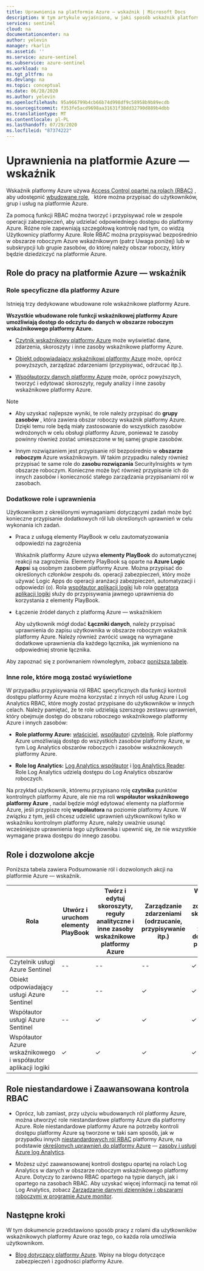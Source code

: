 ```yaml
---
title: Uprawnienia na platformie Azure — wskaźnik | Microsoft Docs
description: W tym artykule wyjaśniono, w jaki sposób wskaźnik platformy Azure używa kontroli dostępu opartej na rolach do przypisywania uprawnień użytkownikom i identyfikuje dozwolone akcje dla każdej roli.
services: sentinel
cloud: na
documentationcenter: na
author: yelevin
manager: rkarlin
ms.assetid: ''
ms.service: azure-sentinel
ms.subservice: azure-sentinel
ms.workload: na
ms.tgt_pltfrm: na
ms.devlang: na
ms.topic: conceptual
ms.date: 06/28/2020
ms.author: yelevin
ms.openlocfilehash: 95a966799b4cb66b74d998df9c58958b9b89ecdb
ms.sourcegitcommit: f353fe5acd9698aa31631f38dd32790d889b4dbb
ms.translationtype: MT
ms.contentlocale: pl-PL
ms.lasthandoff: 07/29/2020
ms.locfileid: "87374222"
---
```

# <a name="permissions-in-azure-sentinel"></a>Uprawnienia na platformie Azure — wskaźnik

Wskaźnik platformy Azure używa [Access Control opartej na rolach (RBAC)](../role-based-access-control/role-assignments-portal.md) , aby udostępnić [wbudowane role](../role-based-access-control/built-in-roles.md),   które można przypisać do użytkowników, grup i usług na platformie Azure.

Za pomocą funkcji RBAC można tworzyć i przypisywać role w zespole operacji zabezpieczeń, aby udzielać odpowiedniego dostępu do platformy Azure. Różne role zapewniają szczegółową kontrolę nad tym, co widzą Użytkownicy platformy Azure. Role RBAC można przypisywać bezpośrednio w obszarze roboczym Azure wskaźnikowym (patrz Uwaga poniżej) lub w subskrypcji lub grupie zasobów, do której należy obszar roboczy, który będzie dziedziczyć na platformie Azure.

## <a name="roles-for-working-in-azure-sentinel"></a>Role do pracy na platformie Azure — wskaźnik

### <a name="azure-sentinel-specific-roles"></a>Role specyficzne dla platformy Azure

Istnieją trzy dedykowane wbudowane role wskaźnikowe platformy Azure.

**Wszystkie wbudowane role funkcji wskaźnikowej platformy Azure umożliwiają dostęp do odczytu do danych w obszarze roboczym wskaźnikowego platformy Azure.**

- [Czytnik wskaźnikowy platformy Azure](../role-based-access-control/built-in-roles.md#azure-sentinel-reader) może wyświetlać dane, zdarzenia, skoroszyty i inne zasoby wskaźnikowe platformy Azure.

- [Obiekt odpowiadający wskaźnikowi platformy Azure](../role-based-access-control/built-in-roles.md#azure-sentinel-responder) może, oprócz powyższych, zarządzać zdarzeniami (przypisywać, odrzucać itp.).

- [Współautorzy danych platformy Azure](../role-based-access-control/built-in-roles.md#azure-sentinel-contributor) może, oprócz powyższych, tworzyć i edytować skoroszyty, reguły analizy i inne zasoby wskaźnikowe platformy Azure.

> [!NOTE]
>
> - Aby uzyskać najlepsze wyniki, te role należy przypisać do **grupy zasobów** , która zawiera obszar roboczy wskaźnik platformy Azure. Dzięki temu role będą miały zastosowanie do wszystkich zasobów wdrożonych w celu obsługi platformy Azure, ponieważ te zasoby powinny również zostać umieszczone w tej samej grupie zasobów.
>
> - Innym rozwiązaniem jest przypisanie ról bezpośrednio w **obszarze roboczym** Azure wskaźnikowym. W takim przypadku należy również przypisać te same role do **zasobu rozwiązania** SecurityInsights w tym obszarze roboczym. Konieczne może być również przypisanie ich do innych zasobów i konieczność stałego zarządzania przypisaniami ról w zasobach.

### <a name="additional-roles-and-permissions"></a>Dodatkowe role i uprawnienia

Użytkownikom z określonymi wymaganiami dotyczącymi zadań może być konieczne przypisanie dodatkowych ról lub określonych uprawnień w celu wykonania ich zadań.

- Praca z usługą elementy PlayBook w celu zautomatyzowania odpowiedzi na zagrożenia

    Wskaźnik platformy Azure używa **elementy PlayBook** do automatycznej reakcji na zagrożenia. Elementy PlayBook są oparte na **Azure Logic Apps**i są osobnym zasobem platformy Azure. Można przypisać do określonych członków zespołu ds. operacji zabezpieczeń, który może używać Logic Apps do operacji aranżacji zabezpieczeń, automatyzacji i odpowiedzi (o). Rola [współautor aplikacji logiki](../role-based-access-control/built-in-roles.md#logic-app-contributor) lub rola [operatora aplikacji logiki](../role-based-access-control/built-in-roles.md#logic-app-operator) służy do przypisywania jawnego uprawnienia do korzystania z elementy PlayBook.

- Łączenie źródeł danych z platformą Azure — wskaźnikiem

    Aby użytkownik mógł dodać **Łączniki danych**, należy przypisać uprawnienia do zapisu użytkownika w obszarze roboczym wskaźnik platformy Azure. Należy również zwrócić uwagę na wymagane dodatkowe uprawnienia dla każdego łącznika, jak wymieniono na odpowiedniej stronie łącznika.

Aby zapoznać się z porównaniem równoległym, zobacz [poniższą tabelę](#roles-and-allowed-actions).

### <a name="other-roles-you-might-see-assigned"></a>Inne role, które mogą zostać wyświetlone

W przypadku przypisywania ról RBAC specyficznych dla funkcji kontroli dostępu platformy Azure można korzystać z innych ról usług Azure i Log Analytics RBAC, które mogły zostać przypisane do użytkowników w innych celach. Należy pamiętać, że te role udzielają szerszego zestawu uprawnień, który obejmuje dostęp do obszaru roboczego wskaźnikowego platformy Azure i innych zasobów:

- **Role platformy Azure:** [właściciel](../role-based-access-control/built-in-roles.md#owner), [współautor](../role-based-access-control/built-in-roles.md#contributor)i [czytelnik](../role-based-access-control/built-in-roles.md#reader). Role platformy Azure umożliwiają dostęp do wszystkich zasobów platformy Azure, w tym Log Analytics obszarów roboczych i zasobów wskaźnikowych platformy Azure.

- **Role log Analytics:** [Log Analytics współautor](../role-based-access-control/built-in-roles.md#log-analytics-contributor) i [log Analytics Reader](../role-based-access-control/built-in-roles.md#log-analytics-reader). Role Log Analytics udzielą dostępu do Log Analytics obszarów roboczych. 

Na przykład użytkownik, któremu przypisano rolę **czytnika** punktów kontrolnych platformy Azure, ale nie ma roli **współautor wskaźnikowego platformy Azure** , nadal będzie mógł edytować elementy na platformie Azure, jeśli przypisze rolę **współautora** na poziomie platformy Azure. W związku z tym, jeśli chcesz udzielić uprawnień użytkownikowi tylko w wskaźniku kontrolnym platformy Azure, należy uważnie usunąć wcześniejsze uprawnienia tego użytkownika i upewnić się, że nie wszystkie wymagane prawa dostępu do innego zasobu.

## <a name="roles-and-allowed-actions"></a>Role i dozwolone akcje

Poniższa tabela zawiera Podsumowanie ról i dozwolonych akcji na platformie Azure — wskaźnik. 

| Rola | Utwórz i uruchom elementy PlayBook| Twórz i edytuj skoroszyty, reguły analityczne i inne zasoby wskaźnikowe platformy Azure | Zarządzanie zdarzeniami (odrzucanie, przypisywanie itp.) | Wyświetl dane, zdarzenia, skoroszyty i inne zasoby dotyczące platformy Azure |
|---|---|---|---|---|
| Czytelnik usługi Azure Sentinel | -- | -- | -- | &#10003; |
| Obiekt odpowiadający usługi Azure Sentinel | -- | -- | &#10003; | &#10003; |
| Współautor usługi Azure Sentinel | -- | &#10003; | &#10003; | &#10003; |
| Współautor Azure wskaźnikowego i współautor aplikacji logiki | &#10003; | &#10003; | &#10003; | &#10003; |

## <a name="custom-roles-and-advanced-rbac"></a>Role niestandardowe i Zaawansowana kontrola RBAC

- Oprócz, lub zamiast, przy użyciu wbudowanych ról platformy Azure, można utworzyć role niestandardowe platformy Azure dla platformy Azure. Role niestandardowe platformy Azure na potrzeby kontroli dostępu platformy Azure są tworzone w taki sam sposób, jak w przypadku innych [niestandardowych ról RBAC](../role-based-access-control/custom-roles-rest.md#create-a-custom-role) platformy Azure, na podstawie [określonych uprawnień do platformy Azure](../role-based-access-control/resource-provider-operations.md#microsoftsecurityinsights) — [zasoby i usługi Azure log Analytics](../role-based-access-control/resource-provider-operations.md#microsoftoperationalinsights).

- Możesz użyć zaawansowanej kontroli dostępu opartej na rolach Log Analytics w danych w obszarze roboczym wskaźnikowego platformy Azure. Dotyczy to zarówno RBAC opartego na typie danych, jak i opartego na zasobach RBAC. Aby uzyskać więcej informacji na temat ról Log Analytics, zobacz [Zarządzanie danymi dzienników i obszarami roboczymi w programie Azure monitor](../azure-monitor/platform/manage-access.md#manage-access-using-workspace-permissions).

## <a name="next-steps"></a>Następne kroki

W tym dokumencie przedstawiono sposób pracy z rolami dla użytkowników wskaźnikowych platformy Azure oraz tego, co każda rola umożliwia użytkownikom.

* [Blog dotyczący platformy Azure](https://aka.ms/azuresentinelblog). Wpisy na blogu dotyczące zabezpieczeń i zgodności platformy Azure.
